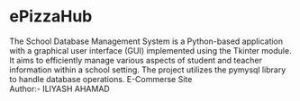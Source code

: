 # ePizzaHub
The School Database Management System is a Python-based application with a graphical user interface (GUI) implemented using the Tkinter module. It aims to efficiently manage various aspects of student and teacher information within a school setting. The project utilizes the pymysql library to handle database operations.
E-Commerse Site
<br>
Author:- ILIYASH AHAMAD
